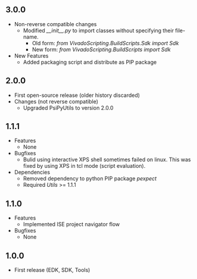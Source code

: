 ## 3.0.0
* Non-reverse compatible changes
  * Modified *\_\_init\_\_.py* to import classes without specifying their file-name.
    * Old form: *from VivadoScripting.BuildScripts.Sdk import Sdk*
    * New form: *from VivadoScripting.BuildScripts import Sdk*
* New Features
  * Added packaging script and distribute as PIP package

## 2.0.0
* First open-source release (older history discarded)
* Changes (not reverse compatible)
  * Upgraded PsiPyUtils to version 2.0.0

## 1.1.1
* Features
  * None
* Bugfixes
  * Bulid using interactive XPS shell sometimes failed on linux. This was fixed by using XPS in tcl mode (script evaluation).
* Dependencies
  * Removed dependency to python PIP package *pexpect*
  * Required *Utils* >= 1.1.1

## 1.1.0
* Features
  * Implemented ISE project navigator flow
* Bugfixes
  * None

## 1.0.0
* First release (EDK, SDK, Tools)